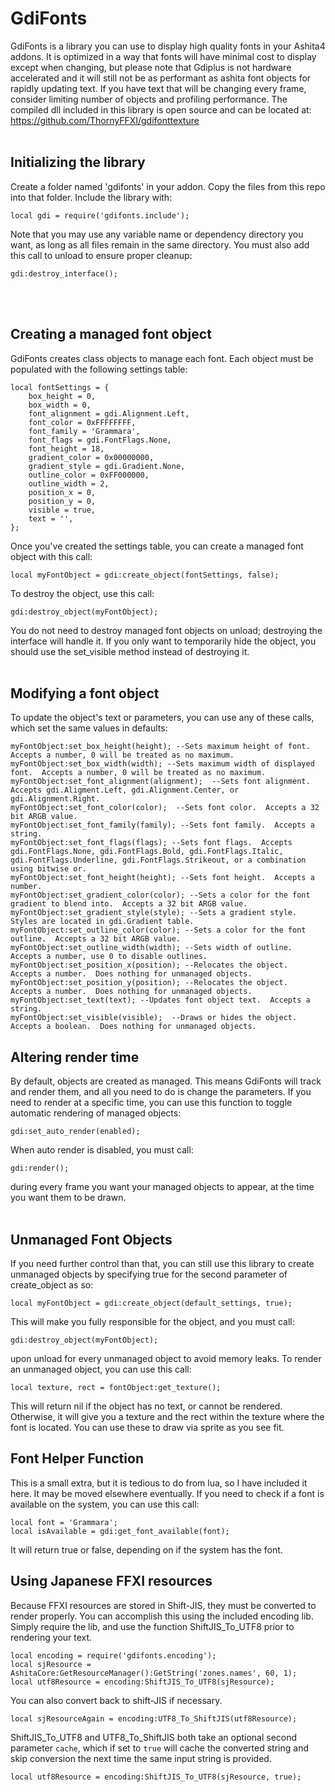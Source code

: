 # GdiFonts
GdiFonts is a library you can use to display high quality fonts in your Ashita4 addons.  It is optimized
in a way that fonts will have minimal cost to display except when changing, but please note that Gdiplus is
not hardware accelerated and it will still not be as performant as ashita font objects for rapidly updating text.
If you have text that will be changing every frame, consider limiting number of objects and profiling performance.
The compiled dll included in this library is open source and can be located at:<br>
https://github.com/ThornyFFXI/gdifonttexture
<br><br>

## Initializing the library
Create a folder named 'gdifonts' in your addon.  Copy the files from this repo into that folder.  Include the library
with:
```
local gdi = require('gdifonts.include');
```
Note that you may use any variable name or dependency directory you want, as long as all files remain in the same directory.
You must also add this call to unload to ensure proper cleanup:
```
gdi:destroy_interface();
```
<br><br>

## Creating a managed font object
GdiFonts creates class objects to manage each font.  Each object must be populated with the following settings table:
```
local fontSettings = {
    box_height = 0,
    box_width = 0,
    font_alignment = gdi.Alignment.Left,
    font_color = 0xFFFFFFFF,
    font_family = 'Grammara',
    font_flags = gdi.FontFlags.None,
    font_height = 18,
    gradient_color = 0x00000000,
    gradient_style = gdi.Gradient.None,
    outline_color = 0xFF000000,
    outline_width = 2,
    position_x = 0,
    position_y = 0,
    visible = true,
    text = '',
};
```
Once you've created the settings table, you can create a managed font object with this call:
```
local myFontObject = gdi:create_object(fontSettings, false);
```
To destroy the object, use this call:
```
gdi:destroy_object(myFontObject);
```
You do not need to destroy managed font objects on unload; destroying the interface will handle it.
If you only want to temporarily hide the object, you should use the set_visible method instead of destroying it.<br><br>


## Modifying a font object
To update the object's text or parameters, you can use any of these calls, which set the same values in defaults:
```
myFontObject:set_box_height(height); --Sets maximum height of font.  Accepts a number, 0 will be treated as no maximum.
myFontObject:set_box_width(width); --Sets maximum width of displayed font.  Accepts a number, 0 will be treated as no maximum.
myFontObject:set_font_alignment(alignment);  --Sets font alignment.  Accepts gdi.Aligment.Left, gdi.Alignment.Center, or gdi.Alignment.Right.
myFontObject:set_font_color(color);  --Sets font color.  Accepts a 32 bit ARGB value.
myFontObject:set_font_family(family); --Sets font family.  Accepts a string.
myFontObject:set_font_flags(flags); --Sets font flags.  Accepts gdi.FontFlags.None, gdi.FontFlags.Bold, gdi.FontFlags.Italic, gdi.FontFlags.Underline, gdi.FontFlags.Strikeout, or a combination using bitwise or.
myFontObject:set_font_height(height); --Sets font height.  Accepts a number.
myFontObject:set_gradient_color(color); --Sets a color for the font gradient to blend into.  Accepts a 32 bit ARGB value.
myFontObject:set_gradient_style(style); --Sets a gradient style.  Styles are located in gdi.Gradient table.
myFontObject:set_outline_color(color); --Sets a color for the font outline.  Accepts a 32 bit ARGB value.
myFontObject:set_outline_width(width); --Sets width of outline.  Accepts a number, use 0 to disable outlines.
myFontObject:set_position_x(position); --Relocates the object.  Accepts a number.  Does nothing for unmanaged objects.
myFontObject:set_position_y(position); --Relocates the object.  Accepts a number.  Does nothing for unmanaged objects.
myFontObject:set_text(text); --Updates font object text.  Accepts a string.
myFontObject:set_visible(visible);  --Draws or hides the object.  Accepts a boolean.  Does nothing for unmanaged objects.
```

## Altering render time
By default, objects are created as managed.  This means GdiFonts will track and render them, and all you need to do is change the parameters.
If you need to render at a specific time, you can use this function to toggle automatic rendering of managed objects:
```
gdi:set_auto_render(enabled);
```
When auto render is disabled, you must call:
```
gdi:render();
```
during every frame you want your managed objects to appear, at the time you want them to be drawn.<br><br>

## Unmanaged Font Objects
If you need further control than that, you can still use this library to create unmanaged objects by specifying true for the second parameter of
create_object as so:
```
local myFontObject = gdi:create_object(default_settings, true);
```
This will make you fully responsible for the object, and you must call:
```
gdi:destroy_object(myFontObject);
```
upon unload for every unmanaged object to avoid memory leaks.  To render an unmanaged object, you can use this call:
```
local texture, rect = fontObject:get_texture();
```
This will return nil if the object has no text, or cannot be rendered.  Otherwise, it will give you a texture and the rect within the texture where the font is located.  You can use these to draw via sprite as you see fit.

## Font Helper Function
This is a small extra, but it is tedious to do from lua, so I have included it here.  It may be moved elsewhere eventually.
If you need to check if a font is available on the system, you can use this call:
```
local font = 'Grammara';
local isAvailable = gdi:get_font_available(font);
```
It will return true or false, depending on if the system has the font.

## Using Japanese FFXI resources
Because FFXI resources are stored in Shift-JIS, they must be converted to render properly.  You can accomplish this using the included encoding lib.  Simply require the lib, and use the function ShiftJIS_To_UTF8 prior to rendering your text.
```
local encoding = require('gdifonts.encoding');
local sjResource = AshitaCore:GetResourceManager():GetString('zones.names', 60, 1);
local utf8Resource = encoding:ShiftJIS_To_UTF8(sjResource);
```

You can also convert back to shift-JIS if necessary.
```
local sjResourceAgain = encoding:UTF8_To_ShiftJIS(utf8Resource);
```

ShiftJIS_To_UTF8 and UTF8_To_ShiftJIS both take an optional second parameter `cache`, which if set to `true` will cache the converted string and skip conversion the next time the same input string is provided.
```
local utf8Resource = encoding:ShiftJIS_To_UTF8(sjResource, true);
```